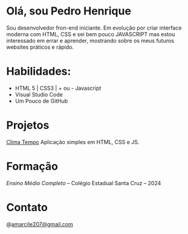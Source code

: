 # Olá, sou Pedro Henrique

Sou desenvolvedor fron-end iniciante.
Em evolução por criar interface moderna com HTML, CSS e sei bem pouco JAVASCRIPT mas estou interessado em errar e aprender, mostrando sobre os meus futuros websites práticos e rápido.

# Habilidades:
- HTML 5 | CSS3 | + ou - Javascript
- Visual Studio Code
- Um Pouco de GitHub

# Projetos
[Clima Tempo](https://github.dev/Pedrinho-max/Clima-teste.pr-tica) Aplicação simples em HTML, CSS e JS.

# Formação 
*Ensino Médio Completo* – Colégio Estadual Santa Cruz – 2024 

# Contato
@amarcile207@gmail.com
